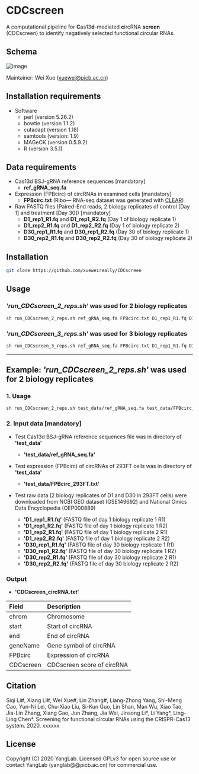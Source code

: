 # CDCscreen
A computational pipeline for **C**as13**d**-mediated **c**ircRNA **screen** (CDCscreen) to identify negatively selected functional circular RNAs.


## Schema
![image](https://github.com/xueweireally/CDCscreen/blob/master/doc/CDCscreen_pipeline.jpg)

Maintainer: Wei Xue (xuewei@picb.ac.cn)

## Installation requirements
* Software
    - perl (version 5.26.2)
    - bowtie (version 1.1.2)
    - cutadapt (version 1.18)
    - samtools (version: 1.9)
    - MAGeCK (version 0.5.9.2)
    - R (version 3.5.1)

## Data requirements
* Cas13d BSJ-gRNA reference sequences [mandatory]
    - **ref_gRNA_seq.fa**
* Expression (FPBcirc) of circRNAs in examined cells [mandatory]
    - **FPBcirc.txt** (Ribo— RNA-seq dataset was generated with [CLEAR](https://github.com/YangLab/CLEAR))
* Raw FASTQ files (Paired-End reads, 2 biology replicates of control [Day 1] and treatment [Day 30]) [mandatory]
    - **D1_rep1_R1.fq** and **D1_rep1_R2.fq** (Day 1 of biology replicate 1) 
    - **D1_rep2_R1.fq** and **D1_rep2_R2.fq** (Day 1 of biology replicate 2)
    - **D30_rep1_R1.fq** and **D30_rep1_R2.fq** (Day 30 of biology replicate 1)
    - **D30_rep2_R1.fq** and **D30_rep2_R2.fq** (Day 30 of biology replicate 2)

## Installation
```bash
git clone https://github.com/xueweireally/CDCscreen
```

## Usage
### *'run_CDCscreen_2_reps.sh'* was used for 2 biology replicates
```bash
sh run_CDCscreen_2_reps.sh ref_gRNA_seq.fa FPBcirc.txt D1_rep1_R1.fq D1_rep1_R2.fq D1_rep2_R1.fq D1_rep2_R2.fq D30_rep1_R1.fq D30_rep1_R2.fq D30_rep2_R1.fq D30_rep2_R2.fq
```

### *'run_CDCscreen_3_reps.sh'* was used for 3 biology replicates
```bash
sh run_CDCscreen_3_reps.sh ref_gRNA_seq.fa FPBcirc.txt D1_rep1_R1.fq D1_rep1_R2.fq D1_rep2_R1.fq D1_rep2_R2.fq D1_rep3_R1.fq D1_rep3_R2.fq D30_rep1_R1.fq D30_rep1_R2.fq D30_rep2_R1.fq D30_rep2_R2.fq D30_rep3_R1.fq D30_rep3_R2.fq
```
-----------------------------------
## Example: *'run_CDCscreen_2_reps.sh'* was used for 2 biology replicates

### 1. Usage
```bash
sh run_CDCscreen_2_reps.sh test_data/ref_gRNA_seq.fa test_data/FPBcirc_293FT.txt D1_rep1_R1.fq D1_rep1_R2.fq D1_rep2_R1.fq D1_rep2_R2.fq D30_rep1_R1.fq D30_rep1_R2.fq D30_rep2_R1.fq D30_rep2_R2.fq
```

### 2. Input data [mandatory]
* Test Cas13d BSJ-gRNA reference sequences file was in directory of **'test_data'**
    - **'test_data/ref_gRNA_seq.fa'**

* Test expression (FPBcirc) of circRNAs of 293FT cells was in directory of **'test_data'**
    - **'test_data/FPBcirc_293FT.txt'**

* Test raw data (2 biology replicates of D1 and D30 in 293FT cells) were downloaded from NCBI GEO dataset (GSE149692) and National Omics Data Encyclopedia (OEP000889)
    - **'D1_rep1_R1.fq'** (FASTQ file of day 1 biology replicate 1 R1)
    - **'D1_rep1_R2.fq'** (FASTQ file of day 1 biology replicate 1 R2)
    - **'D1_rep2_R1.fq'** (FASTQ file of day 1 biology replicate 2 R1)
    - **'D1_rep2_R2.fq'** (FASTQ file of day 1 biology replicate 2 R2)
    - **'D30_rep1_R1.fq'** (FASTQ file of day 30 biology replicate 1 R1)
    - **'D30_rep1_R2.fq'** (FASTQ file of day 30 biology replicate 1 R2)
    - **'D30_rep2_R1.fq'** (FASTQ file of day 30 biology replicate 2 R1)
    - **'D30_rep2_R2.fq'** (FASTQ file of day 30 biology replicate 2 R2)

### Output
* **'CDCscreen_circRNA.txt'**

| Field       | Description                      |
| :---------- | :--------------------------------|
| chrom       | Chromosome                       |
| start       | Start of circRNA                 |
| end         | End of circRNA                   |
| geneName    | Gene symbol of circRNA           |
| FPBcirc     | Expression of circRNA            |
| CDCscreen   | CDCscreen score of circRNA       |


## Citation
Siqi Li#, Xiang Li#, Wei Xue#, Lin Zhang#, Liang-Zhong Yang, Shi-Meng Cao, Yun-Ni Lei, Chu-Xiao Liu, Si-Kun Guo, Lin Shan, Man Wu, Xiao Tao, Jia-Lin Zhang, Xiang Gao, Jun Zhang, Jia Wei, Jinsong Li\*, Li Yang\*, Ling-Ling Chen\*. Screening for functional circular RNAs using the CRISPR-Cas13 system. 2020, xxxxxx


## License
Copyright (C) 2020 YangLab. Licensed GPLv3 for open source use or contact YangLab (yanglab@@picb.ac.cn) for commercial use.
